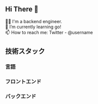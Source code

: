 ## Hi There 👋
🧑‍💻 I'm a backend engineer.  
🌱 I’m currently learning go!  
📫 How to reach me: Twitter - @username  

## 技術スタック
### 言語

### フロントエンド

### バックエンド



<!--
**Marosuke-note/Marosuke-note** is a ✨ _special_ ✨ repository because its `README.md` (this file) appears on your GitHub profile.

Here are some ideas to get you started:

- 🔭 I’m currently working on ...
- 🌱 I’m currently learning ...
- 👯 I’m looking to collaborate on ...
- 🤔 I’m looking for help with ...
- 💬 Ask me about ...
- 📫 How to reach me: ...
- 😄 Pronouns: ...
- ⚡ Fun fact: ...
-->
